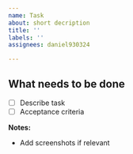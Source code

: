 ```yaml
---
name: Task
about: short decription
title: ''
labels: ''
assignees: daniel930324

---
```


## What needs to be done
- [ ] Describe task
- [ ] Acceptance criteria

**Notes:**
- Add screenshots if relevant
